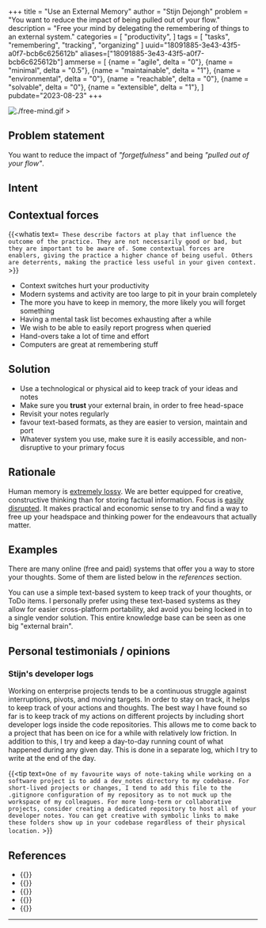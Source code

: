 +++
title = "Use an External Memory"
author = "Stijn Dejongh"
problem = "You want to reduce the impact of being pulled out of your flow."
description = "Free your mind by delegating the remembering of things to an external system."
categories = [
    "productivity",
]
tags = [
    "tasks", "remembering", "tracking", "organizing"
]
uuid="18091885-3e43-43f5-a0f7-bcb6c625612b"
aliases=["18091885-3e43-43f5-a0f7-bcb6c625612b"]
ammerse = [
  {name = "agile", delta = "0"},
  {name = "minimal", delta = "0.5"},
  {name = "maintainable", delta = "1"},
  {name = "environmental", delta = "0"},
  {name = "reachable", delta = "0"},
  {name = "solvable", delta = "0"},
  {name = "extensible", delta = "1"},
]
pubdate="2023-08-23"
+++

![./free-mind.gif >](/images/practices/free-mind.gif)

## Problem statement

You want to reduce the impact of _"forgetfulness"_ and being _"pulled out of your flow"_.

## Intent

## Contextual forces

{{<whatis text=`
These describe factors at play that influence the outcome of the practice. They are not necessarily good or bad, but they are important to be
aware of. Some contextual forces are enablers, giving the practice a higher chance of being useful. Others are deterrents, making the practice less useful
in your given context.` >}}

* Context switches hurt your productivity
* Modern systems and activity are too large to pit in your brain completely
* The more you have to keep in memory, the more likely you will forget something
* Having a mental task list becomes exhausting after a while
* We wish to be able to easily report progress when queried
* Hand-overs take a lot of time and effort
* Computers are great at remembering stuff

## Solution

* Use a technological or physical aid to keep track of your ideas and notes
* Make sure you **trust** your external brain, in order to free head-space
* Revisit your notes regularly
* favour text-based formats, as they are easier to version, maintain and port
* Whatever system you use, make sure it is easily accessible, and non-disruptive to your primary focus

## Rationale

Human memory is [extremely lossy](https://www.nationalgeographic.com/science/article/human-memory). We are better equipped for creative,
constructive thinking than for storing factual information. Focus is [easily disrupted](https://blog.rescuetime.com/context-switching/).
It makes practical and economic sense to try and find a way to free up your headspace and thinking power for the endeavours that actually matter.

## Examples

There are many online (free and paid) systems that offer you a way to store your thoughts.
Some of them are listed below in the _references_ section.

You can use a simple text-based system to keep track of your thoughts, or ToDo items.
I personally prefer using these text-based systems as they allow for easier cross-platform portability, akd avoid you being locked in to a
single vendor solution. This entire knowledge base can be seen as one big "external brain".

## Personal testimonials / opinions

### Stijn's developer logs

Working on enterprise projects tends to be a continuous struggle against interruptions, pivots, and moving targets.
In order to stay on track, it helps to keep track of your actions and thoughts.
The best way I have found so far is to keep track of my actions on different projects by including short developer logs inside the code
repositories.
This allows me to come back to a project that has been on ice for a while with relatively low friction.
In addition to this, I try and keep a day-to-day running count of what happened during any given day. This is done in a separate log, which I try to
write at the end of the day.

{{<tip text=`
One of my favourite ways of note-taking while working on a software project is to add a dev_notes directory to my codebase.
For short-lived projects or changes, I tend to add this file to the .gitignore configuration of my repository as to not muck up the
workspace of my colleagues. For more long-term or collaborative projects, consider creating a dedicated repository to host all of your
developer notes. You can get creative with symbolic links to make these folders show up in your codebase regardless of their physical location.
` >}}

## References

* {{<reference author="Pham, T."
  year="2011"
  title="A Simple Personal Wiki with VoodooPad"
  site="asianefficiency.com"
  link="https://www.asianefficiency.com/organization/a-simple-personal-wiki-with-voodoopad" >}}
* {{<reference author="Notion Labs Inc"
  year="2023"
  title="Notion: Online notes"
  site="notion.so"
  link="https://www.notion.so" >}}
* {{<reference author="Saigal, R."
  year="2019"
  title="How to Create a Personal Wiki Using Microsoft OneNote"
  site="makeuseof.com"
  link="https://www.makeuseof.com/tag/create-wiki-onenote" >}}
* {{<reference author="Trapani, G."
  year="2006"
  title="todo.txt open format"
  site="todotxt.org"
  link="http://todotxt.org" >}}
* {{<reference author="Allen, D."
  year="2015"
  title="Getting Things Done: The Art of Stress-Free Productivity"
  isbn="0143126563"
  publisher="Penguin Books"
  link="https://www.goodreads.com/book/show/22573850-getting-things-done" >}}

---

